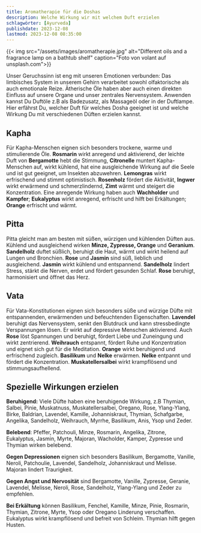 ```yaml
---
title: Aromatherapie für die Doshas
description: Welche Wirkung wir mit welchem Duft erzielen
schlagwörter: [Ayurveda]
publishdate: 2023-12-08
lastmod: 2023-12-08 08:35:00
---
```


{{< img src="/assets/images/aromatherapie.jpg" alt="Different oils and a fragrance lamp on a bathtub shelf" caption="Foto von volant auf unsplash.com">}}

Unser Geruchssinn ist eng mit unseren Emotionen verbunden: Das limbisches System in unserem Gehirn verarbeitet sowohl olfaktorische als auch emotionale Reize. Ätherische Öle haben aber auch einen direkten Einfluss auf unsere Organe und unser zentrales Nervensystem. Anwenden kannst Du Duftöle z.B als Badezusatz, als Massageöl oder in der Duftlampe. Hier erfährst Du, welcher Duft für welches Dosha geeignet ist und welche Wirkung Du mit verschiedenen Düften erzielen kannst.

## Kapha

Für Kapha-Menschen eignen sich besonders trockene, warme und stimulierende Öle. **Rosmarin** wirkt anregend und aktivierend, der leichte Duft von **Bergamotte** hebt die Stimmung, **Citronelle** muntert Kapha-Menschen auf, wirkt kühlend, hat eine ausgleichende Wirkung auf die Seele und ist gut geeignet, um Insekten abzuwehren. **Lemongras** wirkt erfrischend und stimmt optimistisch. **Rosenholz** fördert die Aktivität, **Ingwer** wirkt erwärmend und schmerzlindernd, **Zimt** wärmt und steigert die Konzentration. Eine anregende Wirkung haben auch **Wachholder** und **Kampfer**; **Eukalyptus** wirkt anregend, erfrischt und hilft bei Erkältungen; **Orange** erfrischt und wärmt.

## Pitta

Pitta gleicht man am besten mit süßen, würzigen und kühlenden Düften aus. Kühlend und ausgleichend wirken **Minze, Zypresse, Orange** und **Geranium**. **Sandelholz** duftet süßlich, beruhigt die Haut, wärmt und wirkt heilend auf Lungen und Bronchien. **Rose** und **Jasmin** sind süß, lieblich und ausgleichend. **Jasmin** wirkt kühlend und entspannend. **Sandelholz** lindert Stress, stärkt die Nerven, erdet und fördert gesunden Schlaf. **Rose** beruhigt, harmonisiert und öffnet das Herz.

## Vata

Für Vata-Konstitutionen eignen sich besonders süße und würzige Düfte mit entspannenden, erwärmenden und befeuchtenden Eigenschaften. **Lavendel** beruhigt das Nervensystem, senkt den Blutdruck und kann stressbedingte Verspannungen lösen. Er wirkt auf depressive Menschen aktivierend. Auch **Rose** löst Spannungen und beruhigt, fördert Liebe und Zuneingung und wirkt zentrierend. **Weihrauch** entspannt, fördert Ruhe und Konzentration und eignet sich gut für die Meditation. **Orange** wirkt beruhigend und erfrischend zugleich. **Basilikum** und **Nelke** erwärmen. **Nelke** entpannt und fördert die Konzentration. **Muskatellersalbei** wirkt krampflösend und stimmungsaufhellend. 

## Spezielle Wirkungen erzielen

**Beruhigend:** Viele Düfte haben eine beruhigende Wirkung, z.B Thymian, Salbei, Pinie, Muskatnuss, Muskatellersalbei, Oregano, Rose, Ylang-Ylang, Birke, Baldrian, Lavendel, Kamille, Johanniskraut, Thymian, Schafgarbe, Angelika, Sandelholz, Weihrauch, Myrrhe, Basilikum, Anis, Ysop und Zeder.

**Belebend**: Pfeffer, Patchouli, Minze, Rosmarin, Angelika, Zitrone, Eukalyptus, Jasmin, Myrte, Majoran, Wacholder, Kamper, Zypresse und Thymian wirken belebend.

**Gegen Depressionen** eignen sich besonders Basilikum, Bergamotte, Vanille, Neroli, Patchoulie, Lavendel, Sandelholz, Johanniskraut und Melisse. Majoran lindert Traurigkeit.

**Gegen Angst und Nervosität** sind Bergamotte, Vanille, Zypresse, Geranie, Lavendel, Melisse, Neroli, Rose, Sandelholz, Ylang-Ylang und Zeder zu empfehlen. 

**Bei Erkältung** können Basilikum, Fenchel, Kamille, Minze, Pinie, Rosmarin, Thymian, Zitrone, Myrte, Ysop oder Oregano Linderung verschaffen. Eukalyptus wirkt krampflösend und befreit von Schleim. Thymian hilft gegen Husten. 

